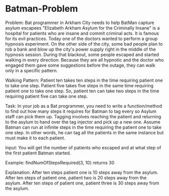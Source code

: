 # Batman-Problem

Problem: Bat programmer in Arkham City needs to help BatMan capture asylum escapees
"Elizabeth Arkham Asylum for the Criminally Insane" is a hospital for patients who are insane and commit criminal acts. It is famous for its evil practices. Today one of the doctors wanted to perform a group hypnosis experiment. On the other side of the city, some bad people plan to rob a bank and blow up the city's power supply right in the middle of the hypnosis session. During that blackout, some people escaped and started walking in every direction. Because they are all hypnotic and the doctor who engaged them gave some suggestions before the outage, they can walk only in a specific pattern.

Walking Pattern:
Patient ten takes ten steps in the time requiring patient one to take one step. Patient five takes five steps in the same time requiring patient one to take one step. So, patient ten can take two steps in the time requiring patient five can take one step.

Task:
In your job as a Bat programmer, you need to write a function/method to find out how many steps it requires for Batman to tag every so Asylum staff can pick them up. Tagging involves reaching the patient and returning to the asylum to hand over the tag injector and pick up a new one. Assume Batman can run at infinite steps in the time requiring the patient one to take one step. In other words, he can tag all the patients in the same instance but must make it to each patient.

Input:
You will get the number of patients who escaped and at what step of the first patient Batman started.

Example:
findNumOfStepsRequired(3, 10) returns 30

Explanation:
After ten steps patient one is 10 steps away from the asylum. After ten steps of patient one, patient two is 20 steps away from the asylum. After ten steps of patient one, patient three is 30 steps away from the asylum.
